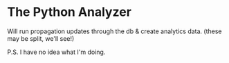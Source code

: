 # The Python Analyzer

Will run propagation updates through the db & create analytics data. (these may be split, we'll see!)  

P.S. I have no idea what I'm doing.
